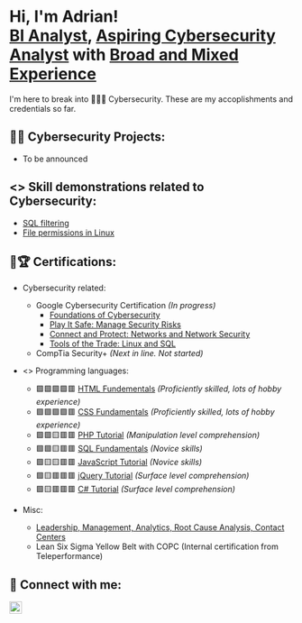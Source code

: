 <h1>Hi, I'm Adrian! <br/><a href="https://www.linkedin.com/in/adrianstuberghstensrud/">BI Analyst</a>, <a href="https://www.linkedin.com/in/adrianstuberghstensrud/">Aspiring Cybersecurity Analyst</a> with <a href="https://www.linkedin.com/in/adrianstuberghstensrud/">Broad and Mixed Experience</a></h1> 

I'm here to break into 🥁🥢🎶 Cybersecurity. These are my accoplishments and credentials so far.

<h2>👨‍💻 Cybersecurity Projects:</h2>

- To be announced
<!-- - [Active Directory Home Lab](urlhere) -->

<h2><> Skill demonstrations related to Cybersecurity:</h2>

- [SQL filtering](https://docs.google.com/document/d/12WKBiCWS9F8sbX5Oieam7Te0NIbv-rxcmtJ3O3_v7Sc/edit?usp=sharing&resourcekey=0-Mw8bhkBmdlzEjbv-u__hWw)
- [File permissions in Linux](https://docs.google.com/document/d/1JuOkTjWwANC-3H8ABnEtAnkcZ2bZsSbLRFfqbKlY6C8/edit#heading=h.adnh333husy)


<h2>📄🏆 Certifications:</h2>

- Cybersecurity related:
  - Google Cybersecurity Certification <i>(In progress)</i>
    - [Foundations of Cybersecurity](https://www.coursera.org/account/accomplishments/records/ML2V685TFWHB)
    - [Play It Safe: Manage Security Risks](https://www.coursera.org/account/accomplishments/verify/J5YARCPRY7FF)
    - [Connect and Protect: Networks and Network Security](https://www.coursera.org/account/accomplishments/records/32TXVYVAE3WU)
    - [Tools of the Trade: Linux and SQL](https://www.coursera.org/account/accomplishments/records/FX27ZDR23D4T)
  - CompTia Security+ <i>(Next in line. Not started)</i>

 - <> Programming languages:
   - 🟩🟩🟩🟩🟥 [HTML Fundementals](https://drive.google.com/open?id=1VHZ8WTV3ypHNBzom68qCIl6SYbmyui0E) <i>(Proficiently skilled, lots of hobby experience)</i>
   - 🟩🟩🟩🟩🟥 [CSS Fundamentals](https://drive.google.com/open?id=10TQpv9z4-3EjRtMFzS5KwVQo288hFAhH) <i>(Proficiently skilled, lots of hobby experience)</i>
   - 🟩🟩🟨🟥🟥 [PHP Tutorial](https://drive.google.com/open?id=1J7RPSr8EdjVmFsNMD1zjPCTrfHcL6-wC) <i>(Manipulation level comprehension)</i>
   - 🟩🟩🟨🟥🟥 [SQL Fundamentals](https://drive.google.com/open?id=1ZxKa9DD-EanRC4ptQxlO0Hu1rFcxxO19) <i>(Novice skills)</i>
   - 🟩🟨🟨🟥🟥 [JavaScript Tutorial](https://drive.google.com/open?id=17UcJiFm2N-YGv3cX_G7WiIvyHNuS8saO) <i>(Novice skills)</i>
   - 🟩🟨🟥🟥🟥 [jQuery Tutorial](https://drive.google.com/open?id=1Rf7mROr2YAjujvm79vBm1F6DQMsa7zVg) <i>(Surface level comprehension)</i>
   - 🟩🟨🟥🟥🟥 [C# Tutorial](https://drive.google.com/file/d/1GFPbLzNxIgRyT_MpvjWnaEdZ54sBiMxp/view?usp=sharing) <i>(Surface level comprehension)</i>

 - Misc:
   - [Leadership, Management, Analytics, Root Cause Analysis, Contact Centers](https://drive.google.com/open?id=14AIkRDcypDADGNKvOm1m7vl2-L1SW-pK)
   - Lean Six Sigma Yellow Belt with COPC (Internal certification from Teleperformance)
 


<h2> 🤳 Connect with me:</h2>

[<img align="left" alt="Adrian Stubergh Stensrud | LinkedIn" width="22px" src="https://upload.wikimedia.org/wikipedia/commons/thumb/8/81/LinkedIn_icon.svg/108px-LinkedIn_icon.svg.png?20210220164014" />][linkedin]

[linkedin]: https://www.linkedin.com/in/adrianstuberghstensrud/

<!--
**Astensrud/Astensrud** is a ✨ _special_ ✨ repository because its `README.md` (this file) appears on your GitHub profile.

Here are some ideas to get you started:

- 🔭 I’m currently working on ...
- 🌱 I’m currently learning ...
- 👯 I’m looking to collaborate on ...
- 🤔 I’m looking for help with ...
- 💬 Ask me about ...
- 📫 How to reach me: ...
- 😄 Pronouns: ...
- ⚡ Fun fact: ...
-->
